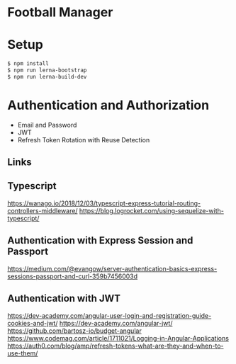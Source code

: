 # Football Manager

# Setup

```sh
$ npm install
$ npm run lerna-bootstrap
$ npm run lerna-build-dev
```

# Authentication and Authorization

- Email and Password
- JWT
- Refresh Token Rotation with Reuse Detection


## Links 

## Typescript 

https://wanago.io/2018/12/03/typescript-express-tutorial-routing-controllers-middleware/
https://blog.logrocket.com/using-sequelize-with-typescript/

## Authentication with Express Session and Passport

https://medium.com/@evangow/server-authentication-basics-express-sessions-passport-and-curl-359b7456003d

## Authentication with JWT

https://dev-academy.com/angular-user-login-and-registration-guide-cookies-and-jwt/
https://dev-academy.com/angular-jwt/
https://github.com/bartosz-io/budget-angular
https://www.codemag.com/article/1711021/Logging-in-Angular-Applications
https://auth0.com/blog/amp/refresh-tokens-what-are-they-and-when-to-use-them/